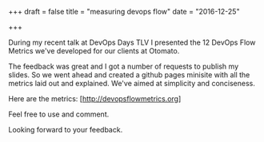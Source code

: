 +++
draft = false
title = "measuring devops flow"
date = "2016-12-25"

+++

During my recent talk at DevOps Days TLV I presented the 12 DevOps Flow Metrics we've developed for our clients at Otomato.

The feedback was great and I got a number of requests to publish my slides. So we went ahead and created a github pages minisite with all the metrics laid out and explained. We've aimed at simplicity and conciseness.

Here are the metrics: [http://devopsflowmetrics.org]

Feel free to use and comment.

Looking forward to your feedback.
